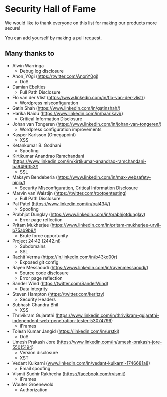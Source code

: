 # Security Hall of Fame
We would like to thank everyone on this list for making our products more secure!

You can add yourself by making a pull request.

## Many thanks to

 * Alwin Warringa
   * Debug log disclosure
 * Anon_Y0gi (https://twitter.com/AnonY0gi)
   * DoS
 * Damian Ebelties
   * Full Path Disclosure
 * Flo van der Vlist (https://www.linkedin.com/in/flo-van-der-vlist/)
   * Wordpress misconfiguration
 * Gatin Shah (https://www.linkedin.com/in/gatinshah/)
 * Harika Naidu  (https://www.linkedin.com/in/haarikavi/)
   * Critical Information Disclosure
 * Johan van Tongeren (https://www.linkedin.com/in/johan-van-tongeren/)
   * Wordpress configuration improvements 
 * Kasper Karlsson (Omegapoint)
   * XSS
 * Ketankumar B. Godhani
   * Spoofing
 * Kirtikumar Anandrao Ramchandani (https://www.linkedin.com/in/kirtikumar-anandrao-ramchandani-ba949b153/)
   * SSL
 * Maksym Bendeberia (https://www.linkedin.com/in/max-websafety-ninja/)
   * Security Misconfiguration, Critical Information Disclosure
 * Marvin van Walstijn (https://twitter.com/rootpentesting)
   * Full Path Disclosure
 * Pal Patel (https://www.linkedin.com/in/pal434/)
   * Spoofing
 * Prabhjot Dunglay (https://www.linkedin.com/in/prabhjotdunglay)
   * Error page reflection
 * Pritam Mukherjee (https://www.linkedin.com/in/pritam-mukherjee-urvil-b75ab9b9/)
   * Brute force opportunity
 * Project 24:42 (2442.nl)
   * Subdomains
   * SSL
 * Rachit Verma (https://in.linkedin.com/in/b43kd00r)
   * Exposed git config
 * Rayen Messaoudi (https://www.linkedin.com/in/rayenmessaoudi/)
   * Source code disclosure
   * Error page reflection
 * Sander Wind (https://twitter.com/SanderWind)
   * Data integrity
 * Steven Hampton (https://twitter.com/keritzy)
   * Security Headers
 * Subhash Chandra Bhil
   * XSS
 * Thrivikram Gujarathi (https://www.linkedin.com/in/thrivikram-gujarathi-independent-web-penetration-tester-53074796)
   * iFrames
 * Tolesh Kumar Jangid (https://linkedin.com/in/urstkj)
   * DoS
 * Umesh Prakash Jore (https://www.linkedin.com/in/umesh-prakash-jore-55015194)
   * Version disclosure
   * XST
 * Vedant Kulkarni (www.linkedin.com/in/vedant-kulkarni-1746681a8)
   * Email spoofing
 * Vismit Sudhir Rakhecha (https://facebook.com/rvismit)
   * iFrames
 * Wouter Groenewold
   * Authorization
